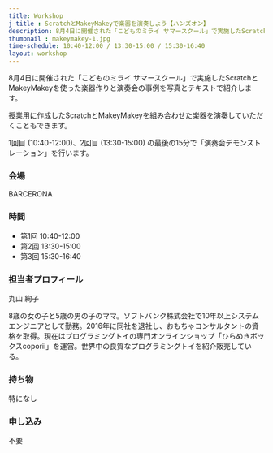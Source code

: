 ```yaml
---
title: Workshop
j-title : ScratchとMakeyMakeyで楽器を演奏しよう【ハンズオン】
description: 8月4日に開催された「こどものミライ サマースクール」で実施したScratchとMakeyMakeyを使った楽器作りと演奏会の事例を写真とテキストで紹介します。授業用に作成したScratchとMakeyMakeyを組み合わせた楽器を演奏していただくこともできます。1回目 (10:40-12:00)、2回目 (13:30-15:00) の最後の15分で「演奏会デモンストレーション」を行います。
thumbnail : makeymakey-1.jpg
time-schedule: 10:40-12:00 / 13:30-15:00 / 15:30-16:40
layout: workshop
---
```


8月4日に開催された「こどものミライ サマースクール」で実施したScratchとMakeyMakeyを使った楽器作りと演奏会の事例を写真とテキストで紹介します。

授業用に作成したScratchとMakeyMakeyを組み合わせた楽器を演奏していただくこともできます。

1回目 (10:40-12:00)、2回目 (13:30-15:00) の最後の15分で「演奏会デモンストレーション」を行います。

### 会場
BARCERONA

### 時間
- 第1回 10:40-12:00 
- 第2回 13:30-15:00
- 第3回 15:30-16:40

### 担当者プロフィール
丸山 絢子

8歳の女の子と5歳の男の子のママ。ソフトバンク株式会社で10年以上システムエンジニアとして勤務。2016年に同社を退社し、おもちゃコンサルタントの資格を取得。現在はプログラミングトイの専門オンラインショップ「ひらめきボックスcoporii」を運営。世界中の良質なプログラミングトイを紹介販売している。


### 持ち物
特になし

### 申し込み
不要
